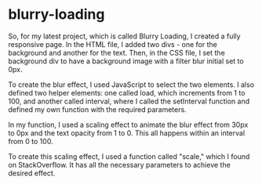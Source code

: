 # blurry-loading
So, for my latest project, which is called Blurry Loading, I created a fully responsive page. In the HTML file, I added two divs - one for the background and another for the text. Then, in the CSS file, I set the background div to have a background image with a filter blur initial set to 0px.

To create the blur effect, I used JavaScript to select the two elements. I also defined two helper elements: one called load, which increments from 1 to 100, and another called interval, where I called the setInterval function and defined my own function with the required parameters.

In my function, I used a scaling effect to animate the blur effect from 30px to 0px and the text opacity from 1 to 0. This all happens within an interval from 0 to 100.

To create this scaling effect, I used a function called "scale," which I found on StackOverflow. It has all the necessary parameters to achieve the desired effect.